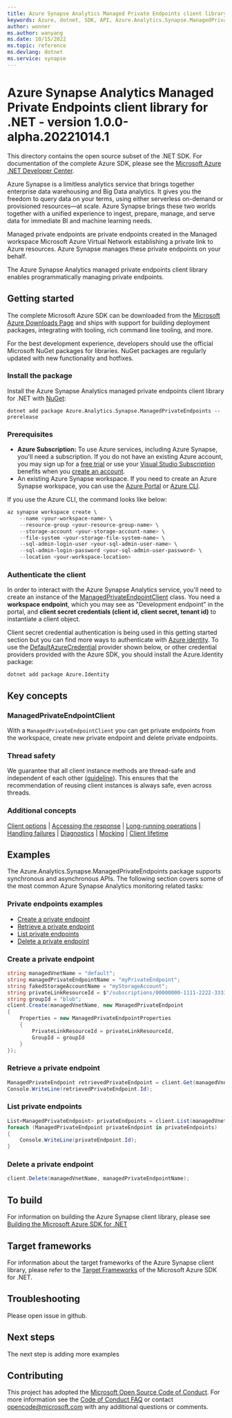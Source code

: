```yaml
---
title: Azure Synapse Analytics Managed Private Endpoints client library for .NET
keywords: Azure, dotnet, SDK, API, Azure.Analytics.Synapse.ManagedPrivateEndpoints, synapse
author: wonner
ms.author: wanyang
ms.date: 10/15/2022
ms.topic: reference
ms.devlang: dotnet
ms.service: synapse
---
```

# Azure Synapse Analytics Managed Private Endpoints client library for .NET - version 1.0.0-alpha.20221014.1 


This directory contains the open source subset of the .NET SDK. For documentation of the complete Azure SDK, please see the [Microsoft Azure .NET Developer Center](https://azure.microsoft.com/develop/net/).

Azure Synapse is a limitless analytics service that brings together enterprise data warehousing and Big Data analytics. It gives you the freedom to query data on your terms, using either serverless on-demand or provisioned resources—at scale. Azure Synapse brings these two worlds together with a unified experience to ingest, prepare, manage, and serve data for immediate BI and machine learning needs.

Managed private endpoints are private endpoints created in the Managed workspace Microsoft Azure Virtual Network establishing a private link to Azure resources. Azure Synapse manages these private endpoints on your behalf.

The Azure Synapse Analytics managed private endpoints client library enables programmatically managing private endpoints.

## Getting started

The complete Microsoft Azure SDK can be downloaded from the [Microsoft Azure Downloads Page](https://azure.microsoft.com/downloads/?sdk=net) and ships with support for building deployment packages, integrating with tooling, rich command line tooling, and more.

For the best development experience, developers should use the official Microsoft NuGet packages for libraries. NuGet packages are regularly updated with new functionality and hotfixes.

### Install the package

Install the Azure Synapse Analytics managed private endpoints client library for .NET with [NuGet](https://www.nuget.org/packages/Azure.Analytics.Synapse.ManagedPrivateEndpoints/):

```dotnetcli
dotnet add package Azure.Analytics.Synapse.ManagedPrivateEndpoints --prerelease
```

### Prerequisites

- **Azure Subscription:** To use Azure services, including Azure Synapse, you'll need a subscription. If you do not have an existing Azure account, you may sign up for a [free trial](https://azure.microsoft.com/free/dotnet/) or use your [Visual Studio Subscription](https://visualstudio.microsoft.com/subscriptions/) benefits when you [create an account](https://account.windowsazure.com/Home/Index).
- An existing Azure Synapse workspace. If you need to create an Azure Synapse workspace, you can use the [Azure Portal](https://portal.azure.com/) or [Azure CLI](/cli/azure).

If you use the Azure CLI, the command looks like below:

```PowerShell
az synapse workspace create \
    --name <your-workspace-name> \
    --resource-group <your-resource-group-name> \
    --storage-account <your-storage-account-name> \
    --file-system <your-storage-file-system-name> \
    --sql-admin-login-user <your-sql-admin-user-name> \
    --sql-admin-login-password <your-sql-admin-user-password> \
    --location <your-workspace-location>
```

### Authenticate the client

In order to interact with the Azure Synapse Analytics service, you'll need to create an instance of the [ManagedPrivateEndpointClient](https://github.com/Azure/azure-sdk-for-net/blob/main/sdk/synapse/Azure.Analytics.Synapse.ManagedPrivateEndpoints/src/Generated/ManagedPrivateEndpointsClient.cs) class. You need a **workspace endpoint**, which you may see as "Development endpoint" in the portal,
and **client secret credentials (client id, client secret, tenant id)** to instantiate a client object.

Client secret credential authentication is being used in this getting started section but you can find more ways to authenticate with [Azure identity](https://github.com/Azure/azure-sdk-for-net/tree/main/sdk/identity/Azure.Identity). To use the [DefaultAzureCredential](https://github.com/Azure/azure-sdk-for-net/tree/main/sdk/identity/Azure.Identity#defaultazurecredential) provider shown below,
or other credential providers provided with the Azure SDK, you should install the Azure.Identity package:

```dotnetcli
dotnet add package Azure.Identity
```

## Key concepts

### ManagedPrivateEndpointClient

With a `ManagedPrivateEndpointClient` you can get private endpoints from the workspace, create new private endpoint and delete private endpoints.

### Thread safety

We guarantee that all client instance methods are thread-safe and independent of each other ([guideline](https://azure.github.io/azure-sdk/dotnet_introduction.html#dotnet-service-methods-thread-safety)). This ensures that the recommendation of reusing client instances is always safe, even across threads.

### Additional concepts

<!-- CLIENT COMMON BAR -->

[Client options](https://github.com/Azure/azure-sdk-for-net/blob/main/sdk/core/Azure.Core/README.md#configuring-service-clients-using-clientoptions) |
[Accessing the response](https://github.com/Azure/azure-sdk-for-net/blob/main/sdk/core/Azure.Core/README.md#accessing-http-response-details-using-responset) |
[Long-running operations](https://github.com/Azure/azure-sdk-for-net/blob/main/sdk/core/Azure.Core/README.md#consuming-long-running-operations-using-operationt) |
[Handling failures](https://github.com/Azure/azure-sdk-for-net/blob/main/sdk/core/Azure.Core/README.md#reporting-errors-requestfailedexception) |
[Diagnostics](https://github.com/Azure/azure-sdk-for-net/blob/main/sdk/core/Azure.Core/samples/Diagnostics.md) |
[Mocking](https://github.com/Azure/azure-sdk-for-net/blob/main/sdk/core/Azure.Core/README.md#mocking) |
[Client lifetime](https://devblogs.microsoft.com/azure-sdk/lifetime-management-and-thread-safety-guarantees-of-azure-sdk-net-clients/)

<!-- CLIENT COMMON BAR -->

## Examples

The Azure.Analytics.Synapse.ManagedPrivateEndpoints package supports synchronous and asynchronous APIs. The following section covers some of the most common Azure Synapse Analytics monitoring related tasks:

### Private endpoints examples

- [Create a private endpoint](#create-a-private-endpoint)
- [Retrieve a private endpoint](#retrieve-a-private-endpoint)
- [List private endpoints](#list-private-endpoints)
- [Delete a private endpoint](#delete-a-private-endpoint)

### Create a private endpoint

```C# Snippet:CreateManagedPrivateEndpoint
string managedVnetName = "default";
string managedPrivateEndpointName = "myPrivateEndpoint";
string fakedStorageAccountName = "myStorageAccount";
string privateLinkResourceId = $"/subscriptions/00000000-1111-2222-3333-444444444444/resourceGroups/myResourceGroup/providers/Microsoft.Storage/accounts/{fakedStorageAccountName}";
string groupId = "blob";
client.Create(managedVnetName, new ManagedPrivateEndpoint
{
    Properties = new ManagedPrivateEndpointProperties
    {
        PrivateLinkResourceId = privateLinkResourceId,
        GroupId = groupId
    }
});
```

### Retrieve a private endpoint

```C# Snippet:RetrieveManagedPrivateEndpoint
ManagedPrivateEndpoint retrievedPrivateEndpoint = client.Get(managedVnetName, managedPrivateEndpointName);
Console.WriteLine(retrievedPrivateEndpoint.Id);
```

### List private endpoints

```C# Snippet:ListManagedPrivateEndpoints
List<ManagedPrivateEndpoint> privateEndpoints = client.List(managedVnetName).ToList();
foreach (ManagedPrivateEndpoint privateEndpoint in privateEndpoints)
{
    Console.WriteLine(privateEndpoint.Id);
}
```

### Delete a private endpoint

```C# Snippet:DeleteManagedPrivateEndpoint
client.Delete(managedVnetName, managedPrivateEndpointName);
```

## To build

For information on building the Azure Synapse client library, please see [Building the Microsoft Azure SDK for .NET](https://github.com/azure/azure-sdk-for-net#to-build)

## Target frameworks

For information about the target frameworks of the Azure Synapse client library, please refer to the [Target Frameworks](https://github.com/azure/azure-sdk-for-net#target-frameworks) of the Microsoft Azure SDK for .NET.

## Troubleshooting

Please open issue in github.

## Next steps

The next step is adding more examples

## Contributing

This project has adopted the [Microsoft Open Source Code of Conduct](https://opensource.microsoft.com/codeofconduct/). For more information see the [Code of Conduct FAQ](https://opensource.microsoft.com/codeofconduct/faq/) or contact [opencode@microsoft.com](mailto:opencode@microsoft.com) with any additional questions or comments.

